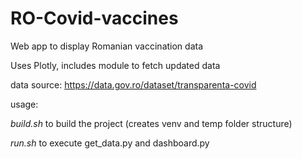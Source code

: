 # RO-Covid-vaccines
Web app to display Romanian vaccination data

Uses Plotly, includes module to fetch updated data

data source: https://data.gov.ro/dataset/transparenta-covid

usage:

*build.sh* to build the project (creates venv and temp folder structure)

*run.sh* to execute get_data.py and dashboard.py
